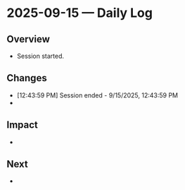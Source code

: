 # 2025-09-15 — Daily Log

## Overview
- Session started.

## Changes
- [12:43:59 PM] Session ended - 9/15/2025, 12:43:59 PM
- 

## Impact
- 

## Next
- 
